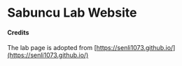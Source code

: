 # Sabuncu Lab Website




#### Credits

The lab page is adopted from [https://senli1073.github.io/](https://senli1073.github.io/)
